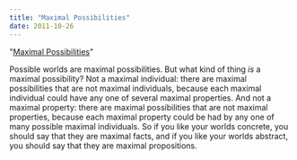 ```yaml
---
title: "Maximal Possibilities"
date: 2011-10-26
---
```


"[Maximal Possibilities](http://dsanson.droppages.com/research/maximal-possibilities.pdf)" 

<span
   class="Z3988" title="ctx_ver=Z39.88-2004&amp;rft_val_fmt=info%3Aofi%2Ffmt%3Akev%3Amtx%3Ajournal&amp;rfr_id=info%3Asid%2Focoins.info%3Agenerator&amp;rft.genre=article&amp;rft.atitle=Maximal+Possibilities&amp;rft.date=2010&amp;rft.aulast=Sanson&amp;rft.aufirst=David&amp;rft.au=David+Sanson"></span>

Possible worlds are maximal possibilities. But what kind of thing *is* a
maximal possibility? Not a maximal individual: there are maximal
possibilities that are not maximal individuals, because each maximal
individual could have any one of several maximal properties. And not a
maximal property: there are maximal possibilities that are not maximal
properties, because each maximal property could be had by any one of
many possible maximal individuals. So if you like your worlds concrete,
you should say that they are maximal facts, and if you like your worlds
abstract, you should say that they are maximal propositions.
